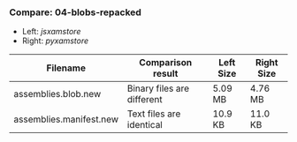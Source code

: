 ### Compare: 04-blobs-repacked

* Left: _jsxamstore_
* Right: _pyxamstore_

| Filename                | Comparison result          | Left Size | Right Size |
|-------------------------|----------------------------|-----------|------------|
| assemblies.blob.new     | Binary files are different | 5.09 MB   | 4.76 MB    |
| assemblies.manifest.new | Text files are identical   | 10.9 KB   | 11.0 KB    |
